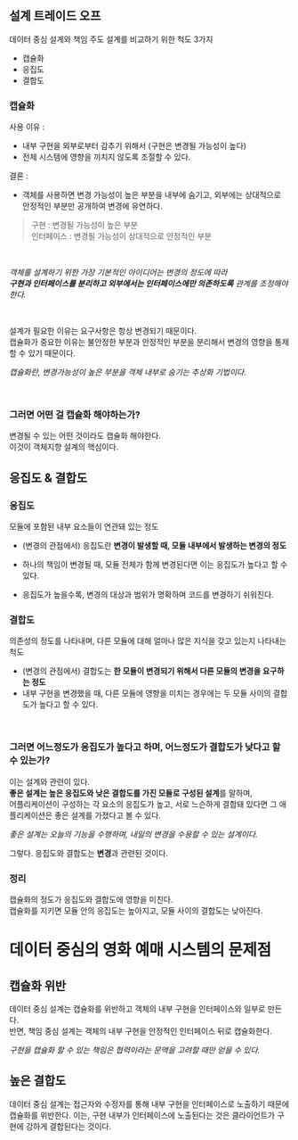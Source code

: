 
## 설계 트레이드 오프

데이터 중심 설계와 책임 주도 설계를 비교하기 위한 척도 3가지
- 캡슐화
- 응집도
- 결합도

### 캡슐화

사용 이유 : 
- 내부 구현을 외부로부터 감추기 위해서
  (구현은 변경될 가능성이 높다)
- 전체 시스템에 영향을 끼치지 않도록 조절할 수 있다.

결론 : 
- 객체를 사용하면 변경 가능성이 높은 부분을 내부에 숨기고, 외부에는 상대적으로 안정적인 부분만 공개하여
  변경에 유연하다.

>  구현 : 변경될 가능성이 높은 부분 <br>
> 인터페이스 : 변경될 가능성이 상대적으로 안정적인 부분


<br>

_객체를 설계하기 위한 가장 기본적인 아이디어는 변경의 정도에 따라 <br>
**구현과 인터페이스를 분리하고 외부에서는 인터페이스에만 의존하도록** 관계를 조정해야 한다._


<br>

설계가 필요한 이유는 요구사항은 항상 변경되기 때문이다. <br>
캡슐화가 중요한 이유는 불안정한 부분과 안정적인 부분을 분리해서 변경의 영향을 통제할 수 있기 때문이다.

_캡슐화란, 변경가능성이 높은 부분을 객체 내부로 숨기는 추상화 기법이다._

<br>

### 그러면 어떤 걸 캡슐화 해야하는가?

변경될 수 있는 어떤 것이라도 캡슐화 해야한다. <br>
이것이 객체지향 설계의 핵심이다.



## 응집도 & 결합도

### 응집도 

모듈에 포함된 내부 요소들이 연관돼 있는 정도
- (변경의 관점에서) 응집도란 **변경이 발생할 때, 모듈 내부에서 발생하는 변경의 정도**
- 하나의 책임이 변경될 때, 모듈 전체가 함께 변경된다면 이는 응집도가 높다고 할 수 있다.

- 응집도가 높을수록, 변경의 대상과 범위가 명확하며 코드를 변경하기 쉬워진다.

### 결합도

의존성의 정도를 나타내며, 다른 모듈에 대해 얼마나 많은 지식을 갖고 있는지 나타내는 척도
- (변경의 관점에서) 결합도는 **한 모듈이 변경되기 위해서 다른 모듈의 변경을 요구하는 정도**
- 내부 구현을 변경했을 때, 다른 모듈에 영향을 미치는 경우에는 두 모듈 사이의 결합도가 높다고 할 수 있다.


<br>

### 그러면 어느정도가 응집도가 높다고 하며, 어느정도가 결합도가 낮다고 할 수 있는가?

이는 설계와 관련이 있다. <br>
**좋은 설계는 높은 응집도와 낮은 결합도를 가진 모듈로 구성된 설계**를 말하며, <br>
어플리케이션이 구성하는 각 요소의 응집도가 높고, 서로 느슨하게 결합돼 있다면 그 애플리케이션은 좋은 설계를 가졌다고 
볼 수 있다.


_좋은 설계는 오늘의 기능을 수행하며, 내일의 변경을 수용할 수 있는 설계이다._

그렇다. 응집도와 결합도는 **변경**과 관련된 것이다.



### 정리

캡슐화의 정도가 응집도와 결합도에 영향을 미친다. <br>
캡슐화를 지키면 모듈 안의 응집도는 높아지고, 모듈 사이의 결합도는 낮아진다.


# 데이터 중심의 영화 예매 시스템의 문제점

## 캡슐화 위반

데이터 중심 설계는 캡슐화를 위반하고 객체의 내부 구현을 인터페이스와 일부로 만든다.<br>
반면, 책임 중심 설계는 객체의 내부 구현을 안정적인 인터페이스 뒤로 캡슐화한다.



_구현을 캡슐화 할 수 있는 책임은 협력이라는 문맥을 고려할 때만 얻을 수 있다._


## 높은 결합도

데이터 중심 설계는 접근자와 수정자를 통해 내부 구현을 인터페이스로 노출하기 때문에 
캡슐화를 위반한다.
이는, 구현 내부가 인터페이스에 노출된다는 것은 클라이언트가 구현에 강하게 결합된다는 것이다.





